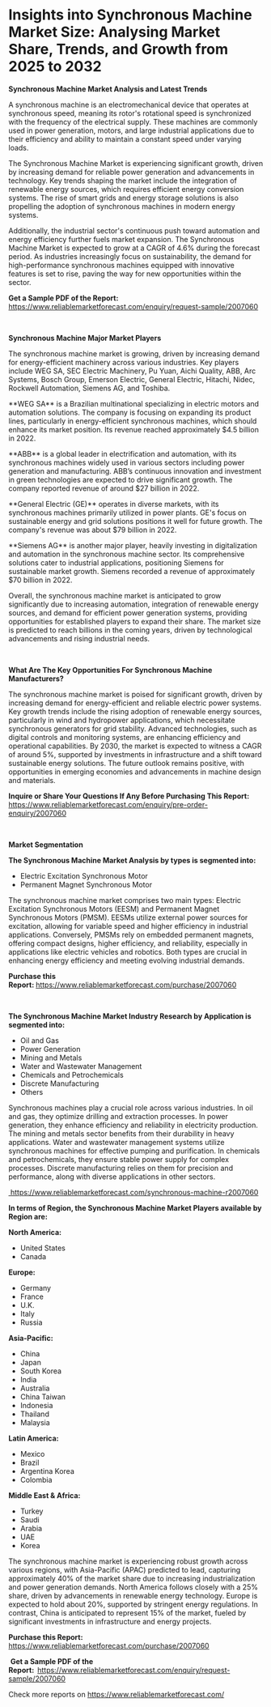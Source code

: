 <p><h1>Insights into Synchronous Machine Market Size: Analysing Market Share, Trends, and Growth from 2025 to 2032</h1></p><p><strong>Synchronous Machine Market Analysis and Latest Trends</strong></p>
<p><p>A synchronous machine is an electromechanical device that operates at synchronous speed, meaning its rotor's rotational speed is synchronized with the frequency of the electrical supply. These machines are commonly used in power generation, motors, and large industrial applications due to their efficiency and ability to maintain a constant speed under varying loads. </p><p>The Synchronous Machine Market is experiencing significant growth, driven by increasing demand for reliable power generation and advancements in technology. Key trends shaping the market include the integration of renewable energy sources, which requires efficient energy conversion systems. The rise of smart grids and energy storage solutions is also propelling the adoption of synchronous machines in modern energy systems. </p><p>Additionally, the industrial sector's continuous push toward automation and energy efficiency further fuels market expansion. The Synchronous Machine Market is expected to grow at a CAGR of 4.6% during the forecast period. As industries increasingly focus on sustainability, the demand for high-performance synchronous machines equipped with innovative features is set to rise, paving the way for new opportunities within the sector.</p></p>
<p><strong>Get a Sample PDF of the Report:&nbsp;</strong> <a href="https://www.reliablemarketforecast.com/enquiry/request-sample/2007060?utm_campaign=3525&utm_medium=2&utm_source=Github&utm_content=ia&utm_term=08042025&utm_id=synchronous-machine">https://www.reliablemarketforecast.com/enquiry/request-sample/2007060</a></p>
<p>&nbsp;</p>
<p><strong>Synchronous Machine Major Market Players</strong></p>
<p><p>The synchronous machine market is growing, driven by increasing demand for energy-efficient machinery across various industries. Key players include WEG SA, SEC Electric Machinery, Pu Yuan, Aichi Quality, ABB, Arc Systems, Bosch Group, Emerson Electric, General Electric, Hitachi, Nidec, Rockwell Automation, Siemens AG, and Toshiba.</p><p>**WEG SA** is a Brazilian multinational specializing in electric motors and automation solutions. The company is focusing on expanding its product lines, particularly in energy-efficient synchronous machines, which should enhance its market position. Its revenue reached approximately $4.5 billion in 2022.</p><p>**ABB** is a global leader in electrification and automation, with its synchronous machines widely used in various sectors including power generation and manufacturing. ABB’s continuous innovation and investment in green technologies are expected to drive significant growth. The company reported revenue of around $27 billion in 2022.</p><p>**General Electric (GE)** operates in diverse markets, with its synchronous machines primarily utilized in power plants. GE's focus on sustainable energy and grid solutions positions it well for future growth. The company's revenue was about $79 billion in 2022.</p><p>**Siemens AG** is another major player, heavily investing in digitalization and automation in the synchronous machine sector. Its comprehensive solutions cater to industrial applications, positioning Siemens for sustainable market growth. Siemens recorded a revenue of approximately $70 billion in 2022.</p><p>Overall, the synchronous machine market is anticipated to grow significantly due to increasing automation, integration of renewable energy sources, and demand for efficient power generation systems, providing opportunities for established players to expand their share. The market size is predicted to reach billions in the coming years, driven by technological advancements and rising industrial needs.</p></p>
<p>&nbsp;</p>
<p><strong>What Are The Key Opportunities For Synchronous Machine Manufacturers?</strong></p>
<p><p>The synchronous machine market is poised for significant growth, driven by increasing demand for energy-efficient and reliable electric power systems. Key growth trends include the rising adoption of renewable energy sources, particularly in wind and hydropower applications, which necessitate synchronous generators for grid stability. Advanced technologies, such as digital controls and monitoring systems, are enhancing efficiency and operational capabilities. By 2030, the market is expected to witness a CAGR of around 5%, supported by investments in infrastructure and a shift toward sustainable energy solutions. The future outlook remains positive, with opportunities in emerging economies and advancements in machine design and materials.</p></p>
<p><strong>Inquire or Share Your Questions If Any Before Purchasing This Report:</strong> <a href="https://www.reliablemarketforecast.com/enquiry/pre-order-enquiry/2007060?utm_campaign=3525&utm_medium=2&utm_source=Github&utm_content=ia&utm_term=08042025&utm_id=synchronous-machine">https://www.reliablemarketforecast.com/enquiry/pre-order-enquiry/2007060</a></p>
<p>&nbsp;</p>
<p><strong>Market Segmentation</strong></p>
<p><strong>The Synchronous Machine Market Analysis by types is segmented into:</strong></p>
<p><ul><li>Electric Excitation Synchronous Motor</li><li>Permanent Magnet Synchronous Motor</li></ul></p>
<p><p>The synchronous machine market comprises two main types: Electric Excitation Synchronous Motors (EESM) and Permanent Magnet Synchronous Motors (PMSM). EESMs utilize external power sources for excitation, allowing for variable speed and higher efficiency in industrial applications. Conversely, PMSMs rely on embedded permanent magnets, offering compact designs, higher efficiency, and reliability, especially in applications like electric vehicles and robotics. Both types are crucial in enhancing energy efficiency and meeting evolving industrial demands.</p></p>
<p><strong>Purchase this Report:&nbsp;</strong><a href="https://www.reliablemarketforecast.com/purchase/2007060?utm_campaign=3525&utm_medium=2&utm_source=Github&utm_content=ia&utm_term=08042025&utm_id=synchronous-machine">https://www.reliablemarketforecast.com/purchase/2007060</a></p>
<p>&nbsp;</p>
<p><strong>The Synchronous Machine Market Industry Research by Application is segmented into:</strong></p>
<p><ul><li>Oil and Gas</li><li>Power Generation</li><li>Mining and Metals</li><li>Water and Wastewater Management</li><li>Chemicals and Petrochemicals</li><li>Discrete Manufacturing</li><li>Others</li></ul></p>
<p><p>Synchronous machines play a crucial role across various industries. In oil and gas, they optimize drilling and extraction processes. In power generation, they enhance efficiency and reliability in electricity production. The mining and metals sector benefits from their durability in heavy applications. Water and wastewater management systems utilize synchronous machines for effective pumping and purification. In chemicals and petrochemicals, they ensure stable power supply for complex processes. Discrete manufacturing relies on them for precision and performance, along with diverse applications in other sectors.</p></p>
<p><a href="https://www.reliablemarketforecast.com/synchronous-machine-r2007060?utm_campaign=3525&utm_medium=2&utm_source=Github&utm_content=ia&utm_term=08042025&utm_id=synchronous-machine">&nbsp;https://www.reliablemarketforecast.com/synchronous-machine-r2007060</a></p>
<p><strong>In terms of Region, the Synchronous Machine Market Players available by Region are:</strong></p>
<p>
    <p> <strong> North America: </strong>
        <ul>
            <li>United States</li>
            <li>Canada</li>
        </ul>
        </p> 
    <p> <strong> Europe: </strong>
        <ul>
            <li>Germany</li>
            <li>France</li>
            <li>U.K.</li>
            <li>Italy</li>
            <li>Russia</li>
        </ul>
        </p> 
    <p> <strong> Asia-Pacific: </strong>
        <ul>
            <li>China</li>
            <li>Japan</li>
            <li>South Korea</li>
            <li>India</li>
            <li>Australia</li>
            <li>China Taiwan</li>
            <li>Indonesia</li>
            <li>Thailand</li>
            <li>Malaysia</li>
        </ul>
        </p> 
    <p> <strong> Latin America: </strong>
        <ul>
            <li>Mexico</li>
            <li>Brazil</li>
            <li>Argentina Korea</li>
            <li>Colombia</li>
        </ul>
        </p> 
    <p> <strong> Middle East & Africa: </strong>
        <ul>
            <li>Turkey</li>
            <li>Saudi</li>
            <li>Arabia</li>
            <li>UAE</li>
            <li>Korea</li>
        </ul>
    </p>
    </p>
<p><p>The synchronous machine market is experiencing robust growth across various regions, with Asia-Pacific (APAC) predicted to lead, capturing approximately 40% of the market share due to increasing industrialization and power generation demands. North America follows closely with a 25% share, driven by advancements in renewable energy technology. Europe is expected to hold about 20%, supported by stringent energy regulations. In contrast, China is anticipated to represent 15% of the market, fueled by significant investments in infrastructure and energy projects.</p></p>
<p><strong>Purchase this Report: </strong><a href="https://www.reliablemarketforecast.com/purchase/2007060?utm_campaign=3525&utm_medium=2&utm_source=Github&utm_content=ia&utm_term=08042025&utm_id=synchronous-machine">https://www.reliablemarketforecast.com/purchase/2007060</a></p>
<p>&nbsp;<strong>Get a Sample PDF of the Report:&nbsp;&nbsp;</strong><a href="https://www.reliablemarketforecast.com/enquiry/request-sample/2007060?utm_campaign=3525&utm_medium=2&utm_source=Github&utm_content=ia&utm_term=08042025&utm_id=synchronous-machine">https://www.reliablemarketforecast.com/enquiry/request-sample/2007060</a></p>
<p><strong></strong></p>
<p>Check more reports on <a href="https://www.reliablemarketforecast.com/?utm_campaign=3525&utm_medium=2&utm_source=Github&utm_content=ia&utm_term=08042025&utm_id=synchronous-machine">https://www.reliablemarketforecast.com/</a></p>
